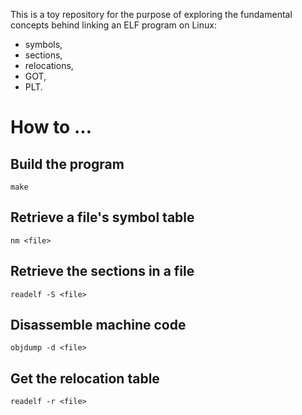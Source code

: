 This is a toy repository for the purpose of exploring the fundamental concepts
behind linking an ELF program on Linux:

* symbols,
* sections,
* relocations,
* GOT,
* PLT.

# How to ...
## Build the program
```
make
```
## Retrieve a file's symbol table
```
nm <file>
```
## Retrieve the sections in a file
```
readelf -S <file>
```
## Disassemble machine code
```
objdump -d <file>
```
## Get the relocation table
```
readelf -r <file>
```

